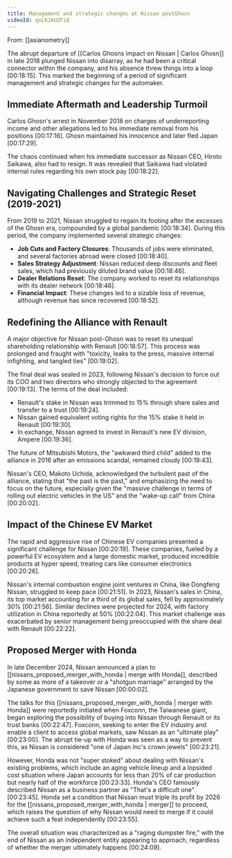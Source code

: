```yaml
---
title: Management and strategic changes at Nissan postGhosn
videoId: qsL6JAUZFiQ
---
```


From: [[asianometry]] <br/> 

The abrupt departure of [[Carlos Ghosns impact on Nissan | Carlos Ghosn]] in late 2018 plunged Nissan into disarray, as he had been a critical connector within the company, and his absence threw things into a loop <a class="yt-timestamp" data-t="00:18:15">[00:18:15]</a>. This marked the beginning of a period of significant management and strategic changes for the automaker.

## Immediate Aftermath and Leadership Turmoil
Carlos Ghosn's arrest in November 2018 on charges of underreporting income and other allegations led to his immediate removal from his positions <a class="yt-timestamp" data-t="00:17:16">[00:17:16]</a>. Ghosn maintained his innocence and later fled Japan <a class="yt-timestamp" data-t="00:17:29">[00:17:29]</a>.

The chaos continued when his immediate successor as Nissan CEO, Hiroto Saikawa, also had to resign. It was revealed that Saikawa had violated internal rules regarding his own stock pay <a class="yt-timestamp" data-t="00:18:22">[00:18:22]</a>.

## Navigating Challenges and Strategic Reset (2019-2021)
From 2019 to 2021, Nissan struggled to regain its footing after the excesses of the Ghosn era, compounded by a global pandemic <a class="yt-timestamp" data-t="00:18:34">[00:18:34]</a>. During this period, the company implemented several strategic changes:
*   **Job Cuts and Factory Closures**: Thousands of jobs were eliminated, and several factories abroad were closed <a class="yt-timestamp" data-t="00:18:40">[00:18:40]</a>.
*   **Sales Strategy Adjustment**: Nissan reduced deep discounts and fleet sales, which had previously diluted brand value <a class="yt-timestamp" data-t="00:18:46">[00:18:46]</a>.
*   **Dealer Relations Reset**: The company worked to reset its relationships with its dealer network <a class="yt-timestamp" data-t="00:18:46">[00:18:46]</a>.
*   **Financial Impact**: These changes led to a sizable loss of revenue, although revenue has since recovered <a class="yt-timestamp" data-t="00:18:52">[00:18:52]</a>.

## Redefining the Alliance with Renault
A major objective for Nissan post-Ghosn was to reset its unequal shareholding relationship with Renault <a class="yt-timestamp" data-t="00:18:57">[00:18:57]</a>. This process was prolonged and fraught with "toxicity, leaks to the press, massive internal infighting, and tangled ties" <a class="yt-timestamp" data-t="00:19:02">[00:19:02]</a>.

The final deal was sealed in 2023, following Nissan's decision to force out its COO and two directors who strongly objected to the agreement <a class="yt-timestamp" data-t="00:19:13">[00:19:13]</a>. The terms of the deal included:
*   Renault's stake in Nissan was trimmed to 15% through share sales and transfer to a trust <a class="yt-timestamp" data-t="00:19:24">[00:19:24]</a>.
*   Nissan gained equivalent voting rights for the 15% stake it held in Renault <a class="yt-timestamp" data-t="00:19:30">[00:19:30]</a>.
*   In exchange, Nissan agreed to invest in Renault's new EV division, Ampere <a class="yt-timestamp" data-t="00:19:36">[00:19:36]</a>.

The future of Mitsubishi Motors, the "awkward third child" added to the alliance in 2016 after an emissions scandal, remained cloudy <a class="yt-timestamp" data-t="00:19:43">[00:19:43]</a>.

Nissan's CEO, Makoto Uchida, acknowledged the turbulent past of the alliance, stating that "the past is the past," and emphasizing the need to focus on the future, especially given the "massive challenge in terms of rolling out electric vehicles in the US" and the "wake-up call" from China <a class="yt-timestamp" data-t="00:20:02">[00:20:02]</a>.

## Impact of the Chinese EV Market
The rapid and aggressive rise of Chinese EV companies presented a significant challenge for Nissan <a class="yt-timestamp" data-t="00:20:19">[00:20:19]</a>. These companies, fueled by a powerful EV ecosystem and a large domestic market, produced incredible products at hyper speed, treating cars like consumer electronics <a class="yt-timestamp" data-t="00:20:26">[00:20:26]</a>.

Nissan's internal combustion engine joint ventures in China, like Dongfeng Nissan, struggled to keep pace <a class="yt-timestamp" data-t="00:21:51">[00:21:51]</a>. In 2023, Nissan's sales in China, its top market accounting for a third of its global sales, fell by approximately 30% <a class="yt-timestamp" data-t="00:21:56">[00:21:56]</a>. Similar declines were projected for 2024, with factory utilization in China reportedly at 50% <a class="yt-timestamp" data-t="00:22:04">[00:22:04]</a>. This market challenge was exacerbated by senior management being preoccupied with the share deal with Renault <a class="yt-timestamp" data-t="00:22:22">[00:22:22]</a>.

## Proposed Merger with Honda
In late December 2024, Nissan announced a plan to [[nissans_proposed_merger_with_honda | merge with Honda]], described by some as more of a takeover or a "shotgun marriage" arranged by the Japanese government to save Nissan <a class="yt-timestamp" data-t="00:00:02">[00:00:02]</a>.

The talks for this [[nissans_proposed_merger_with_honda | merger with Honda]] were reportedly initiated when Foxconn, the Taiwanese giant, began exploring the possibility of buying into Nissan through Renault or its trust banks <a class="yt-timestamp" data-t="00:22:47">[00:22:47]</a>. Foxconn, seeking to enter the EV industry and enable a client to access global markets, saw Nissan as an "ultimate play" <a class="yt-timestamp" data-t="00:23:00">[00:23:00]</a>. The abrupt tie-up with Honda was seen as a way to prevent this, as Nissan is considered "one of Japan Inc's crown jewels" <a class="yt-timestamp" data-t="00:23:21">[00:23:21]</a>.

However, Honda was not "super stoked" about dealing with Nissan's existing problems, which include an aging vehicle lineup and a lopsided cost situation where Japan accounts for less than 20% of car production but nearly half of the workforce <a class="yt-timestamp" data-t="00:23:33">[00:23:33]</a>. Honda's CEO famously described Nissan as a business partner as "That's a difficult one" <a class="yt-timestamp" data-t="00:23:45">[00:23:45]</a>. Honda set a condition that Nissan must triple its profit by 2026 for the [[nissans_proposed_merger_with_honda | merger]] to proceed, which raises the question of why Nissan would need to merge if it could achieve such a feat independently <a class="yt-timestamp" data-t="00:23:55">[00:23:55]</a>.

The overall situation was characterized as a "raging dumpster fire," with the end of Nissan as an independent entity appearing to approach, regardless of whether the merger ultimately happens <a class="yt-timestamp" data-t="00:24:09">[00:24:09]</a>.